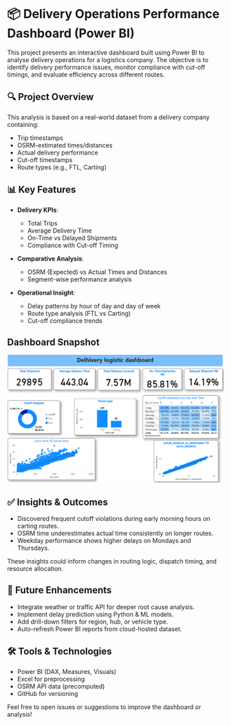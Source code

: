 # 📦 Delivery Operations Performance Dashboard (Power BI)

This project presents an interactive dashboard built using Power BI to analyse delivery operations for a logistics company. The objective is to identify delivery performance issues, monitor compliance with cut-off timings, and evaluate efficiency across different routes.


## 🔍 Project Overview

This analysis is based on a real-world dataset from a delivery company containing:
- Trip timestamps
- OSRM-estimated times/distances
- Actual delivery performance
- Cut-off timestamps
- Route types (e.g., FTL, Carting)



## 📊 Key Features

- **Delivery KPIs**:
  - Total Trips
  - Average Delivery Time
  - On-Time vs Delayed Shipments
  - Compliance with Cut-off Timing

- **Comparative Analysis**:
  - OSRM (Expected) vs Actual Times and Distances
  - Segment-wise performance analysis

- **Operational Insight**:
  - Delay patterns by hour of day and day of week
  - Route type analysis (FTL vs Carting)
  - Cut-off compliance trends
    
##  Dashboard Snapshot

![image alrt](https://github.com/DILIPdk1101/Delivery-Operations-Performance-Dashboard/blob/a1b4ac79f7f04fabff4684bd7a74004bfbd4be9e/delivery%20project.png)

## ✅ Insights & Outcomes

- Discovered frequent cutoff violations during early morning hours on carting routes.
- OSRM time underestimates actual time consistently on longer routes.
- Weekday performance shows higher delays on Mondays and Thursdays.

These insights could inform changes in routing logic, dispatch timing, and resource allocation.


## 🧠 Future Enhancements

- Integrate weather or traffic API for deeper root cause analysis.
- Implement delay prediction using Python & ML models.
- Add drill-down filters for region, hub, or vehicle type.
- Auto-refresh Power BI reports from cloud-hosted dataset.


## 🛠 Tools & Technologies

- Power BI (DAX, Measures, Visuals)
- Excel for preprocessing
- OSRM API data (precomputed)
- GitHub for versioning




Feel free to open issues or suggestions to improve the dashboard or analysis!

